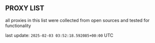 ## PROXY LIST

all proxies in this list were collected from open sources and tested for functionality

last update: `2025-02-03 03:52:18.592085+00:00` UTC
